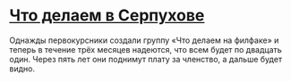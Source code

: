# [Что делаем в Серпухове](https://chdnf.github.io/chto_delaem_v_serpukhove/)
Однажды первокурсники создали группу «Что делаем на филфаке» и теперь в течение трёх месяцев надеются, что всем будет по двадцать один. Через пять лет они поднимут плату за членство, а дальше будет видно.
